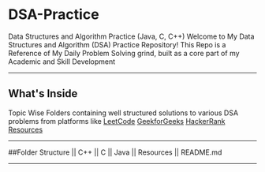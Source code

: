 # DSA-Practice
Data Structures and Algorithm Practice (Java, C, C++)
Welcome to My Data Structures and Algorithm (DSA) Practice Repository!
This Repo is a Reference of My Daily Problem Solving grind, built as a core part of my Academic and Skill Development


----------------------------------------------

## What's Inside
Topic Wise Folders containing well structured solutions to various DSA problems from platforms like 
[LeetCode](https://leetcode.com/u/adityasinha_1190/)
[GeekforGeeks](https://www.geeksforgeeks.org/user/adityasidglz/)
[HackerRank](https://www.hackerrank.com/profile/adityasinha1493)
[Resources](https://github.com/aadi1493/DSA-Practice/tree/8c1e3a5803f5546632356a622fc2ce513138c47a/Resources)

-----------------------------------------------

##Folder Structure
|| C++
|| C
|| Java
|| Resources
|| README.md

------------------------------------------------



